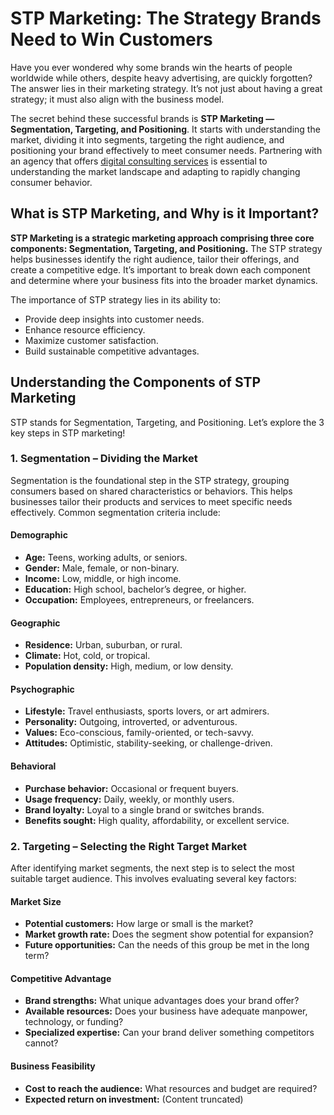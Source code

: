 # STP Marketing: The Strategy Brands Need to Win Customers

Have you ever wondered why some brands win the hearts of people worldwide while others, despite heavy advertising, are quickly forgotten? The answer lies in their marketing strategy. It’s not just about having a great strategy; it must also align with the business model.

The secret behind these successful brands is **STP Marketing — Segmentation, Targeting, and Positioning**. It starts with understanding the market, dividing it into segments, targeting the right audience, and positioning your brand effectively to meet consumer needs. Partnering with an agency that offers [digital consulting services](https://www.jenosize.com/en/service/consulting) is essential to understanding the market landscape and adapting to rapidly changing consumer behavior.

## What is STP Marketing, and Why is it Important?

**STP Marketing is a strategic marketing approach comprising three core components: Segmentation, Targeting, and Positioning.** The STP strategy helps businesses identify the right audience, tailor their offerings, and create a competitive edge. It’s important to break down each component and determine where your business fits into the broader market dynamics.

The importance of STP strategy lies in its ability to:

- Provide deep insights into customer needs.
- Enhance resource efficiency.
- Maximize customer satisfaction.
- Build sustainable competitive advantages.

## Understanding the Components of STP Marketing

STP stands for Segmentation, Targeting, and Positioning. Let’s explore the 3 key steps in STP marketing!

### 1. Segmentation – Dividing the Market

Segmentation is the foundational step in the STP strategy, grouping consumers based on shared characteristics or behaviors. This helps businesses tailor their products and services to meet specific needs effectively. Common segmentation criteria include:

#### Demographic

- **Age:** Teens, working adults, or seniors.
- **Gender:** Male, female, or non-binary.
- **Income:** Low, middle, or high income.
- **Education:** High school, bachelor’s degree, or higher.
- **Occupation:** Employees, entrepreneurs, or freelancers.

#### Geographic

- **Residence:** Urban, suburban, or rural.
- **Climate:** Hot, cold, or tropical.
- **Population density:** High, medium, or low density.

#### Psychographic

- **Lifestyle:** Travel enthusiasts, sports lovers, or art admirers.
- **Personality:** Outgoing, introverted, or adventurous.
- **Values:** Eco-conscious, family-oriented, or tech-savvy.
- **Attitudes:** Optimistic, stability-seeking, or challenge-driven.

#### Behavioral

- **Purchase behavior:** Occasional or frequent buyers.
- **Usage frequency:** Daily, weekly, or monthly users.
- **Brand loyalty:** Loyal to a single brand or switches brands.
- **Benefits sought:** High quality, affordability, or excellent service.

### 2. Targeting – Selecting the Right Target Market

After identifying market segments, the next step is to select the most suitable target audience. This involves evaluating several key factors:

#### Market Size

- **Potential customers:** How large or small is the market?
- **Market growth rate:** Does the segment show potential for expansion?
- **Future opportunities:** Can the needs of this group be met in the long term?

#### Competitive Advantage

- **Brand strengths:** What unique advantages does your brand offer?
- **Available resources:** Does your business have adequate manpower, technology, or funding?
- **Specialized expertise:** Can your brand deliver something competitors cannot?

#### Business Feasibility

- **Cost to reach the audience:** What resources and budget are required?
- **Expected return on investment:** (Content truncated)
